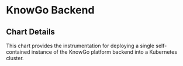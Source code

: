 # KnowGo Backend

## Chart Details

This chart provides the instrumentation for deploying a single self-contained
instance of the KnowGo platform backend into a Kubernetes cluster.
